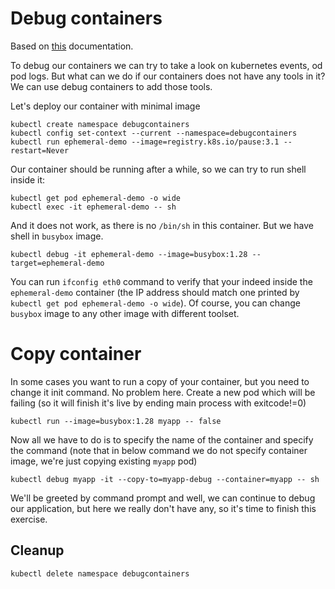 # Debug containers

Based on [this](https://kubernetes.io/docs/tasks/debug/debug-application/debug-running-pod/#ephemeral-container-example) documentation.

To debug our containers we can try to take a look on kubernetes events, od pod logs. But what can we do if our containers does not have any tools in it? We can use debug containers to add those tools.

Let's deploy our container with minimal image
```shell
kubectl create namespace debugcontainers
kubectl config set-context --current --namespace=debugcontainers
kubectl run ephemeral-demo --image=registry.k8s.io/pause:3.1 --restart=Never
```

Our container should be running after a while, so we can try to run shell inside it:
```shell
kubectl get pod ephemeral-demo -o wide
kubectl exec -it ephemeral-demo -- sh
```

And it does not work, as there is no `/bin/sh` in this container. But we have shell in `busybox` image. 
```shell
kubectl debug -it ephemeral-demo --image=busybox:1.28 --target=ephemeral-demo
```

You can run `ifconfig eth0` command to verify that your indeed inside the `ephemeral-demo` container (the IP address should match one printed by `kubectl get pod ephemeral-demo -o wide`). Of course, you can change `busybox` image to any other image with different toolset.

# Copy container

In some cases you want to run a copy of your container, but you need to change it init command. No problem here.
Create a new pod which will be failing (so it will finish it's live by ending main process with exitcode!=0)
```shell
kubectl run --image=busybox:1.28 myapp -- false
```

Now all we have to do is to specify the name of the container and specify the command (note that in below command we do not specify container image, we're just copying existing `myapp` pod)

```shell
kubectl debug myapp -it --copy-to=myapp-debug --container=myapp -- sh
```

We'll be greeted by command prompt and well, we can continue to debug our application, but here we really don't have any, so it's time to finish this exercise.

## Cleanup 
```shell
kubectl delete namespace debugcontainers
```

